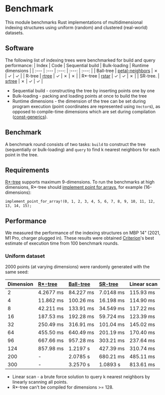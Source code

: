 # Benchmark
This module benchmarks Rust implementations of multidimensional indexing structures using uniform (random) and clustered (real-world) datasets. 

## Software
The following list of indexing trees were benchmarked for build and query performance: 
| Index      | Code                                                             | Sequential build    | Bulk-loading  | Runtime dimensions  |
| :---       |     :---                                                         | :---:               | :---:         | :---:    |
| Ball-tree  | [petal-neighbors](https://github.com/petabi/petal-neighbors)     | &cross;             | &check;       | &check;  |
| R-tree     | [rtree](https://github.com/tidwall/rtree.rs)                     | &check;             | &cross;       | &cross;  |
| R*-tree    | [rstar](https://github.com/georust/rstar)                        | &check;             | &check;       | &cross;  |
| SR-tree.   | [srtree](https://github.com/aicers/srtree)                       | &cross;             | &check;       | &check;  |

- Sequential build - constructing the tree by inserting points one by one
- Bulk-loading - packing and loading points at once to build the tree
- Runtime dimensions - the dimension of the tree can be set during program execution (point coordinates are represented using `Vector`s), as opposed to compile-time dimensions which are set during compilation ([const-generics](https://blog.rust-lang.org/2021/02/26/const-generics-mvp-beta.html#what-are-const-generics)).


## Benchmark
A benchmark round consists of two tasks: `build` to construct the tree (sequentially or bulk-loading) and `query` to find k nearest neighbors for each point in the tree.

## Requirements
[R*-tree](https://github.com/georust/rstar) supports maximum 9-dimensions. To run the benchmarks at high dimensions, R*-tree should [implement point for arrays](https://github.com/georust/rstar/blob/27f74beaf2a79dff11fd4e7f1c6fc97f8b54b367/rstar/src/point.rs#L348), for example (16-dimensions):
```
implement_point_for_array!(0, 1, 2, 3, 4, 5, 6, 7, 8, 9, 10, 11, 12, 13, 14, 15);
```

## Performance
We measured the performance of the indexing structures on MBP 14" (2021, M1 Pro, charger plugged in). These results were obtained [Criterion](https://github.com/bheisler/criterion.rs)'s best estimate of execution time from 100 benchmark rounds.

### Uniform dataset
 2000 points (at varying dimensions) were randomly generated with the same seed:

| Dimension      | [R*-tree](https://github.com/georust/rstar) | [Ball-tree](https://github.com/petabi/petal-neighbors) | [SR-tree](https://github.com/aicers/srtree)       | Linear scan    |
| :---           | :---                                         | :---                                                   | :---                                         | :---      |
| 2              | 4.2677 ms                                    | 84.227 ms                                              | 7.0148 ms                                    | 115.93 ms |
| 4              | 11.862 ms                                    | 100.26 ms                                              | 16.198 ms                                    | 114.90 ms |
| 8              | 42.211 ms                                    | 133.91 ms                                              | 34.549 ms                                    | 117.22 ms |
| 16             | 187.53 ms                                    | 192.28 ms                                              | 59.724 ms                                    | 123.39 ms |
| 32             | 250.49 ms                                    | 316.91 ms                                              | 101.04 ms                                    | 145.02 ms |
| 64             | 455.50 ms                                    | 640.49 ms                                              | 201.19 ms                                    | 170.40 ms |
| 96             | 667.66 ms                                    | 957.28 ms                                              | 303.21 ms                                    | 237.64 ms |
| 124            | 857.98 ms                                    | 1.2197 s                                               | 427.39 ms                                    | 310.74 ms |
| 200            | -                                            | 2.0785 s                                               | 680.21 ms                                    | 485.11 ms |
| 300            | -                                            | 3.2570 s                                               | 1.0893 s                                     | 813.61 ms |

- Linear scan - a brute force solution to query k nearest neighbors by linearly scanning all points.    
- R*-tree can't be compiled for dimensions >= 128. 
